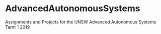 # AdvancedAutonomousSystems
Assignments and Projects for the UNSW Advanced Autonomous Systems Term 1 2019
